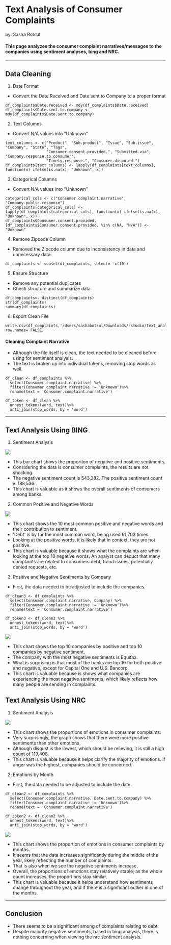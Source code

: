 # Text Analysis of Consumer Complaints
<p> by: Sasha Botsul </p>

#### This page analyzes the consumer complaint narratives/messages to the companies using sentiment analyses, bing and NRC.

---
## Data Cleaning
1. Date Format
- Convert the Date Received and Date sent to Company to a proper format
```
df_complaints$Date.received <- mdy(df_complaints$Date.received)
df_complaints$Date.sent.to.company <- mdy(df_complaints$Date.sent.to.company)
```
2. Text Columns
- Convert N/A values into "Unknown"
```
text_columns <- c("Product", "Sub.product", "Issue", "Sub.issue", "Company", "State", "Tags",
                  "Consumer.consent.provided.", "Submitted.via", "Company.response.to.consumer",
                  "Timely.response.", "Consumer.disputed.")
df_complaints[text_columns] <- lapply(df_complaints[text_columns], function(x) ifelse(is.na(x), "Unknown", x))
```
3. Categorical Columns
- Convert N/A values into "Unknown"
```
categorical_cols <- c("Consumer.complaint.narrative", "Company.public.response") 
df_complaints[categorical_cols] <- lapply(df_complaints[categorical_cols], function(x) ifelse(is.na(x), "Unknown", x))
df_complaints$Consumer.consent.provided.[df_complaints$Consumer.consent.provided. %in% c(NA, "N/A")] <- "Unknown"
```
4. Remove Zipcode Column
- Removed the Zipcode column due to inconsistency in data and unnecessary data.
```
df_complaints <- subset(df_complaints, select= -c(10))
```
5. Ensure Structure
- Remove any potential duplicates
- Check structure and summarize data
```
df_complaints<- distinct(df_complaints)
str(df_complaints)
summary(df_complaints)
```
6. Export Clean File
```
write.csv(df_complaints,'/Users/sashabotsul/Downloads/rstudio/text_analysis/clean_data.csv',  row.names= FALSE)
```
#### Cleaning Complaint Narrative
- Although the file itself is clean, the text needed to be cleaned before using for sentiment analysis.
- The text is broken up into individual tokens, removing stop words as well.
```
df_clean <- df_complaints %>%
  select(Consumer.complaint.narrative) %>%
  filter(Consumer.complaint.narrative != 'Unknown')%>%
  rename(text = 'Consumer.complaint.narrative')

df_token <- df_clean %>%
  unnest_tokens(word, text)%>%
  anti_join(stop_words, by = 'word')
```
---
## Text Analysis Using BING

1. Sentiment Analysis
<img src= 'bing_count.png'>

- This bar chart shows the proportion of negative and positive sentiments.
- Considering the data is consumer complaints, the results are not shocking.
- The negative sentiment count is 543,382. The positive sentiment count is 188,536.
- This chart is valuable as it shows the overall sentiments of consumers among banks.

2. Common Positive and Negative Words
<img src = 'positive_negative.png'>

- This chart shows the 10 most common positive and negative words and their contribution to sentiment.
- 'Debt' is by far the most common word, being used 61,703 times.
- Looking at the positive words, it is likely that in context, they are not positive.
- This chart is valuable because it shows what the complaints are when looking at the top 10 negative words. An analyst can deduct that many complaints are related to consumers debt, fraud issues, potentially denied requests, etc.

3. Positive and Negative Sentiments by Company
- First, the data needed to be adjusted to include the companies.
```
df_clean3 <- df_complaints %>%
  select(Consumer.complaint.narrative, Company) %>%
  filter(Consumer.complaint.narrative != 'Unknown')%>%
  rename(text = 'Consumer.complaint.narrative')

df_token3 <- df_clean3 %>%
  unnest_tokens(word, text)%>%
  anti_join(stop_words, by = 'word')
```
<img src= 'by_company.png'>

- This chart shows the top 10 companies by positive and top 10 companies by negative sentiment.
- The company with the most negative sentiments is Equifax.
- What is surprising is that most of the banks are top 10 for both positive and negative, except for Capital One and U.S. Bancorp.
- This chart is valuable because is shows what companies are experiencing the most negative sentiments, which likely reflects how many people are sending in complaints.

## Text Analysis Using NRC

1. Sentiment Analysis
<img src = 'nrc_emotions.png'>

- This chart shows the proportions of emotions in consumer complaints.
- Very surprisingly, the graph shows that there were more positive sentiments than other emotions.
- Although disgust is the lowest, which should be relieving, it is still a high count of 119,408.
- This chart is valuable because it helps clarify the majority of emotions. If anger was the highest, companies should be concerned.

2. Emotions by Month
- First, the data needed to be adjusted to include the date.
```
df_clean2 <- df_complaints %>%
  select(Consumer.complaint.narrative, Date.sent.to.company) %>%
  filter(Consumer.complaint.narrative != 'Unknown')%>%
  rename(text = 'Consumer.complaint.narrative')

df_token2 <- df_clean2 %>%
  unnest_tokens(word, text)%>%
  anti_join(stop_words, by = 'word')
```
<img src= 'trend_by_emotion.png'>

- This chart shows the proportion of emotions in consumer complaints by months.
- It seems that the data increases significantly during the middle of the year, likely reflecting the number of complaints.
- That is also when we see the negative sentiments increase.
- Overall, the proportions of emotions stay relatively stable; as the whole count increases, the proportions stay similar.
- This chart is valuable because it helps understand how sentiments change throughout the year, and if there is a significant outlier in one of the months.

---
## Conclusion
- There seems to be a significant among of complaints relating to debt.
- Despite majority negative sentiments, based in bing analysis, there is nothing concerning when viewing the nrc sentiment analysis.
